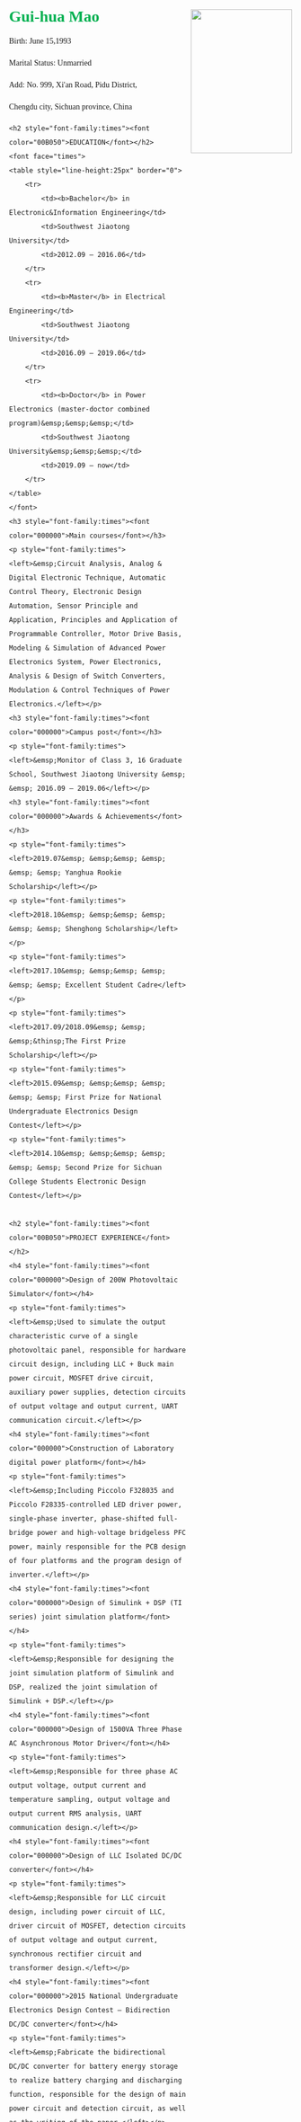 <html>
<head>
	<style>
		body {margin:100px;padding:100px;line-height:25px;}
	</style>
</head>
<body>
	<h1 style="font-family:times"><font color="00B050"><img src="https://github.com/daofmao/maomao/raw/master/GHM.jpg" align="right" width="180" height="256"/>Gui-hua Mao</font></h1>
	<p style="font-family:times">Birth: June 15,1993</p>
	<p style="font-family:times">Marital Status: Unmarried</p>
	<p style="font-family:times">Add: No. 999, Xi'an Road, Pidu District,</p>
	<p style="font-family:times">Chengdu city, Sichuan province, China</p>
	
	<h2 style="font-family:times"><font color="00B050">EDUCATION</font></h2>
	<font face="times">
	<table style="line-height:25px" border="0">
		<tr>
			<td><b>Bachelor</b> in Electronic&Information Engineering</td>
			<td>Southwest Jiaotong University</td>
			<td>2012.09 – 2016.06</td>
		</tr>
		<tr>
			<td><b>Master</b> in Electrical Engineering</td>
			<td>Southwest Jiaotong University</td>
			<td>2016.09 – 2019.06</td>
		</tr>
		<tr>
			<td><b>Doctor</b> in Power Electronics (master-doctor combined program)&emsp;&emsp;&emsp;</td>
			<td>Southwest Jiaotong University&emsp;&emsp;&emsp;</td>
			<td>2019.09 – now</td>
		</tr>
	</table>
	</font>
	<h3 style="font-family:times"><font color="000000">Main courses</font></h3>
	<p style="font-family:times"><left>&emsp;Circuit Analysis, Analog & Digital Electronic Technique, Automatic Control Theory, Electronic Design Automation, Sensor Principle and Application, Principles and Application of Programmable Controller, Motor Drive Basis, Modeling & Simulation of Advanced Power Electronics System, Power Electronics, Analysis & Design of Switch Converters, Modulation & Control Techniques of Power Electronics.</left></p>
	<h3 style="font-family:times"><font color="000000">Campus post</font></h3>
	<p style="font-family:times"><left>&emsp;Monitor of Class 3, 16 Graduate School, Southwest Jiaotong University &emsp; &emsp; 2016.09 – 2019.06</left></p>
	<h3 style="font-family:times"><font color="000000">Awards & Achievements</font></h3>
	<p style="font-family:times"><left>2019.07&emsp; &emsp;&emsp; &emsp; &emsp; &emsp; Yanghua Rookie Scholarship</left></p>
	<p style="font-family:times"><left>2018.10&emsp; &emsp;&emsp; &emsp; &emsp; &emsp; Shenghong Scholarship</left></p>
	<p style="font-family:times"><left>2017.10&emsp; &emsp;&emsp; &emsp; &emsp; &emsp; Excellent Student Cadre</left></p>
	<p style="font-family:times"><left>2017.09/2018.09&emsp; &emsp; &emsp;&thinsp;The First Prize Scholarship</left></p>
	<p style="font-family:times"><left>2015.09&emsp; &emsp;&emsp; &emsp; &emsp; &emsp; First Prize for National Undergraduate Electronics Design Contest</left></p>
	<p style="font-family:times"><left>2014.10&emsp; &emsp;&emsp; &emsp; &emsp; &emsp; Second Prize for Sichuan College Students Electronic Design Contest</left></p>
	
	<h2 style="font-family:times"><font color="00B050">PROJECT EXPERIENCE</font></h2>
	<h4 style="font-family:times"><font color="000000">Design of 200W Photovoltaic Simulator</font></h4>
	<p style="font-family:times"><left>&emsp;Used to simulate the output characteristic curve of a single photovoltaic panel, responsible for hardware circuit design, including LLC + Buck main power circuit, MOSFET drive circuit, auxiliary power supplies, detection circuits of output voltage and output current, UART communication circuit.</left></p>
	<h4 style="font-family:times"><font color="000000">Construction of Laboratory digital power platform</font></h4>
	<p style="font-family:times"><left>&emsp;Including Piccolo F328035 and Piccolo F28335-controlled LED driver power, single-phase inverter, phase-shifted full-bridge power and high-voltage bridgeless PFC power, mainly responsible for the PCB design of four platforms and the program design of inverter.</left></p>
	<h4 style="font-family:times"><font color="000000">Design of Simulink + DSP (TI series) joint simulation platform</font></h4>
	<p style="font-family:times"><left>&emsp;Responsible for designing the joint simulation platform of Simulink and DSP, realized the joint simulation of Simulink + DSP.</left></p>
	<h4 style="font-family:times"><font color="000000">Design of 1500VA Three Phase AC Asynchronous Motor Driver</font></h4>
	<p style="font-family:times"><left>&emsp;Responsible for three phase AC output voltage, output current and temperature sampling, output voltage and output current RMS analysis, UART communication design.</left></p>
	<h4 style="font-family:times"><font color="000000">Design of LLC Isolated DC/DC converter</font></h4>
	<p style="font-family:times"><left>&emsp;Responsible for LLC circuit design, including power circuit of LLC, driver circuit of MOSFET, detection circuits of output voltage and output current, synchronous rectifier circuit and transformer design.</left></p>
	<h4 style="font-family:times"><font color="000000">2015 National Undergraduate Electronics Design Contest – Bidirection DC/DC converter</font></h4>
	<p style="font-family:times"><left>&emsp;Fabricate the bidirectional DC/DC converter for battery energy storage to realize battery charging and discharging function, responsible for the design of main power circuit and detection circuit, as well as the writing of the paper.</left></p>
	<h4 style="font-family:times"><font color="000000">TI Cup 2014 Sichuan College Students Electronic Design Contest – Wireless Power Transfer</font></h4>
	<p style="font-family:times"><left>&emsp;Responsible for the design of detection circuits of voltage and current, auxiliary power supplies and coil windings, and the writing of the paper.</left></p>

	<h2 style="font-family:times"><font color="00B050">ACADEMIC PAPER</font></h2>
	
	<font face="times">
	<table style="line-height:25px" border="0">
		<tr>
			<td valign="top">[1]&ensp;</td>
			<td>Guohua Zhou, <b>Guihua Mao</b>, Hongbo Zhao, Wei Zhang, and Shungang Xu, “Digital average voltage / digital average current predictive control for switching DC-DC converters,” <i>IEEE Journal of Emerging and Selected Topics in Power Electronics</i>, 2018, 6(4): 1819-1830.</td>
		</tr>
		<tr>
			<td valign="top">[2]&ensp;</td>
			<td>Guohua Zhou, <b>Guihua Mao</b>, Shuhan Zhou, Zhilei Li, Minrui Leng, “Digital valley V2 control for boost converter with fast load-transient performance,” <i>IEEE Transactions on Circuits and Systems II: Express Briefs</i>, 2019.</td>
		</tr>
		<tr>
			<td valign="top">[3]&ensp;</td>
			<td>Guohua Zhou, Shaohuan Zeng, Shuhan Zhou, <b>Guihua Mao</b>, and Shungang Xu, “Unified discrete-map modeling and dynamical behaviour analysis of current mode controlled tri-state dc-dc converters,” <i>IET Power Electronics</i>, 2018, 12(1): 51-60.</td>
		</tr>
		<tr>
			<td valign="top">[4]&ensp;</td>
			<td>Guohua Zhou, Hongbo Zhao, <b>Guihua Mao</b>, Shuhan Zhou, Shungang Xu, “Overview and classification of modulation techniques of switching converters,” <i>Proceedings of the CSEE</i>, 2018, 38(21): 6383-6400. (in Chinese)</td>
		</tr>
		<tr>
			<td valign="top">[5]&ensp;</td>
			<td>Shuhan Zhou, Guohua Zhou, <b>Guihua Mao</b>, Kaitun Zhang, Shungang Xu, “Stability and transient response analysis of current-mode controlled single-inductor dual-output converter,” <i>Transactions of China Electrotechnical Society</i>, 2018, 33(6): 1374-1381. (in Chinese)</td>
		</tr>
		<tr>
			<td valign="top">[6]&ensp;</td>
			<td>Shaohuan Zeng, Guihua Zhou, Shuhan Zhou, <b>Guihua Mao</b>, “Small-signal modeling and load transient characteristic analysis of current mode controlled tri-state boost converter,” <i>Transactions of China Electrotechnical Society</i>, 2019, 34(07): 120-129. (in Chinese)</td>
		</tr>
		<tr>
			<td valign="top">[7]&ensp;</td>
			<td>Guohua Zhou, Xiang Ran, Shuhan Zhou, <b>Guihua Mao</b>, Shungang Xu, “Modeling and analysis of CCM single-inductor dual-output boost converter with fixed valley current mode variable frequency control,” <i>Proceedings of the CSEE</i>, 2018, 38(23): 7015-7025+7135. (in Chine se)</td>
		</tr>
		<tr>
			<td valign="top">[8]&ensp;</td>
			<td>Guohua Zhou, Shaohuan Zeng, Shuhuan Zeng, <b>Guihua Mao</b>, “Performance analysis of dynamic reference current controlled tri-state boost converter,” <i>Journal of Southwest Jiaotong University</i>, 2018, 1-7. (in Chinese)</td>
		</tr>
	</table>
	</font>
	
	<h2 style="font-family:times"><font color="00B050">SKILLS & SPECIALITY</font></h2>
	<p style="font-family:times"><left>Computer languages: C/C++, VERILOG</left></p>
	<p style="font-family:times"><left>Mastering the simulation software include PSIM, PLECS, Proteus, Multisim, ANSYS Maxwell, MATLAB and Simulink</left></p>
	<p style="font-family:times"><left>Proficient at using Altium Designer for the PCB design of circuit</left></p>
	<p style="font-family:times"><left>Mastering the programming of TMS320F, STM32, dsPIC33 and FPGA series controllers by using CCS, Keil, MPLAB X IDE, Xilinx</left></p>
	<p style="font-family:times"><left>Proficient in the use of laboratory commonly power equipment and testing facility include programmable power supplies, programmable electronic loads, signal generators, oscilloscopes, and multimeter</left></p>
	<p style="font-family:times"><left>Proficient to Microsoft office software include Excel, PowerPoint and Word, Visio</left></p>
	
	<h2 style="font-family:times"><font color="00B050">CHARACTERS</font></h2>
	<p style="font-family:times"><left>&emsp;Diligent, conscientious, steady, aggressive, adaptable; having good theoretic knowledge and experimental skills; having a strong sense of responsibility and good team-spirit. Having a wide range of hobbies, including taijiquan, badminton, guitar, and music.</left></p>
	
	<h2 style="font-family:times"><font color="00B050">PURPOSE</font></h2>
	<p style="font-family:times"><left>&emsp;I really like the major of Power Electronics. The development of power electronics technology is very important for "green" and "environmental protection". My practical ability and academic level have been improved over the past few years. I want to acquire more advanced and industrialized knowledge and skills on a larger platform, and train more scientific research thought. I am very interested in high-efﬁciency high-power density power converter, magnetics design, wireless power transfer technology, electric vehicles, etc., and I am ready to learn deeply.</left></p>
	
	<h3 style="font-family:times"><font color="000000">Appendixes</font></h3>
	<p style="font-family:times"><a href="https://github.com/daofmao/maomao/raw/master/Guihua%20Mao%E2%80%94Postgraduate%20Transcript.pdf" target="_blank">Guihua Mao—Postgraduate Transcript</a></p>
	<p style="font-family:times"><a href="https://github.com/daofmao/maomao/raw/master/Guihua%20Mao%E2%80%94Postgraduate%20Transcript.pdf" target="_blank">Guihua Mao—Undergraduate Transcript</a></p>
</body>
</html>	
